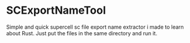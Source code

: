 # SCExportNameTool
Simple and quick supercell sc file export name extractor i made to learn about Rust.
Just put the files in the same directory and run it.
